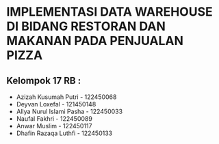 # IMPLEMENTASI DATA WAREHOUSE DI BIDANG RESTORAN DAN MAKANAN PADA PENJUALAN PIZZA

## Kelompok 17 RB :
- Azizah Kusumah Putri        - 122450068
- Deyvan Loxefal              - 121450148
- Allya Nurul Islami Pasha    - 122450033
- Naufal Fakhri               - 122450089
- Anwar Muslim                - 122450117
- Dhafin Razaqa Luthfi        - 122450133
